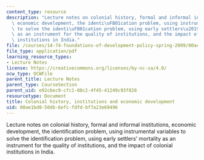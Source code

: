 ```yaml
---
content_type: resource
description: "Lecture notes on colonial history, formal and informal institutions,\
  \ economic development, the identi\uFB01cation problem, using instrumental variables\
  \ to solve the identi\uFB01cation problem, using early settlers\u2019 mortality\
  \ as an instrument for the quality of institutions, and the impact of colo\xADnial\
  \ institutions in India."
file: /courses/14-74-foundations-of-development-policy-spring-2009/00ae1bd050db6efcfdfdbf7a23e69496_MIT14_74s09_lec24.pdf
file_type: application/pdf
learning_resource_types:
- Lecture Notes
license: https://creativecommons.org/licenses/by-nc-sa/4.0/
ocw_type: OCWFile
parent_title: Lecture Notes
parent_type: CourseSection
parent_uid: e92cbec9-cfc1-08c2-4f45-41249c93f828
resourcetype: Document
title: Colonial history, institutions and economic development
uid: 00ae1bd0-50db-6efc-fdfd-bf7a23e69496
---
```

Lecture notes on colonial history, formal and informal institutions, economic development, the identiﬁcation problem, using instrumental variables to solve the identiﬁcation problem, using early settlers’ mortality as an instrument for the quality of institutions, and the impact of colo­nial institutions in India.